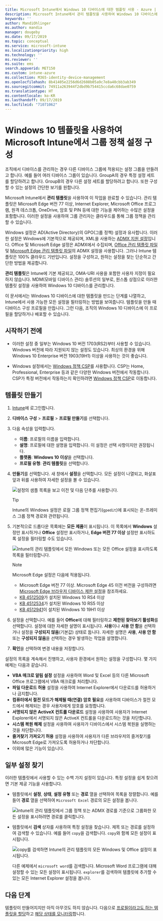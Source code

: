 ```yaml
---
title: Microsoft Intune에서 Windows 10 디바이스에 대한 템플릿 사용 - Azure | Microsoft Docs
description: Microsoft Intune에서 관리 템플릿을 사용하여 Windows 10 디바이스에 대한 설정 그룹을 만듭니다. 디바이스 구성 프로필에서 이러한 설정을 사용하여 Office 프로그램, Microsoft Edge를 제어하고, Internet Explorer의 기능을 보호하고, OneDrive에 대한 액세스를 제어하고, 원격 데스크톱 기능을 사용하고, 자동 재생을 사용하도록 설정하고, 전원 관리 설정을 설정하고, HTTP 인쇄를 사용하고, 다른 사용자 로그인 옵션을 사용하고, 이벤트 로그 크기를 제어합니다.
keywords: ''
author: MandiOhlinger
ms.author: mandia
manager: dougeby
ms.date: 09/17/2019
ms.topic: conceptual
ms.service: microsoft-intune
ms.localizationpriority: high
ms.technology: ''
ms.reviewer: ''
ms.suite: ems
search.appverid: MET150
ms.custom: intune-azure
ms.collection: M365-identity-device-management
ms.openlocfilehash: 8b41405e2256d6d2608b05a9c7e8a40cbb3ab349
ms.sourcegitcommit: 74911a263944f2dbd9b754415ccda6c68dae0759
ms.translationtype: HT
ms.contentlocale: ko-KR
ms.lasthandoff: 09/17/2019
ms.locfileid: "71071062"
---
```

# <a name="use-windows-10-templates-to-configure-group-policy-settings-in-microsoft-intune"></a>Windows 10 템플릿을 사용하여 Microsoft Intune에서 그룹 정책 설정 구성

조직에서 디바이스를 관리하는 경우 다른 디바이스 그룹에 적용되는 설정 그룹을 만들려고 합니다. 예를 들어 여러 디바이스 그룹이 있습니다. GroupA의 경우 특정 설정 세트를 할당하려고 합니다. GroupB의 경우 다른 설정 세트를 할당하려고 합니다. 또한 구성할 수 있는 설정의 간단한 보기를 원합니다.

Microsoft Intune에서 **관리 템플릿**을 사용하여 이 작업을 완료할 수 있습니다. 관리 템플릿은 Microsoft Edge 버전 77 이상, Internet Explorer, Microsoft Office 프로그램, 원격 데스크톱, OneDrive, 암호 및 PIN 등에 대한 기능을 제어하는 수많은 설정을 포함합니다. 이러한 설정을 사용하여 그룹 관리자는 클라우드를 통해 그룹 정책을 관리할 수 있습니다.

Windows 설정은 AD(Active Directory)의 GPO(그룹 정책) 설정과 유사합니다. 이러한 설정은 Windows에 기본적으로 제공되며, XML을 사용하는 [ADMX 지원 설정](https://docs.microsoft.com/windows/client-management/mdm/understanding-admx-backed-policies)입니다. Office 및 Microsoft Edge 설정은 ADMX에서 수집되며, [Office 관리 템플릿 파일](https://www.microsoft.com/download/details.aspx?id=49030) 및 [Microsoft Edge 관리 템플릿 파일](https://www.microsoftedgeinsider.com/enterprise)의 ADMX 설정을 사용합니다. 그러나 Intune 템플릿은 100% 클라우드 기반입니다. 설정을 구성하고, 원하는 설정을 찾는 단순하고 간단한 방법을 제공합니다.

**관리 템플릿**은 Intune에 기본 제공되고, OMA-URI 사용을 포함한 사용자 지정이 필요하지 않습니다. MDM(모바일 디바이스 관리) 솔루션의 일부로, 원스톱 상점으로 이러한 템플릿 설정을 사용하여 Windows 10 디바이스를 관리합니다.

이 문서에서는 Windows 10 디바이스에 대한 템플릿을 만드는 단계를 나열하고, Intune에서 사용 가능한 모든 설정을 필터링하는 방법을 보여줍니다. 템플릿을 만들 때 디바이스 구성 프로필을 만듭니다. 그런 다음, 조직의 Windows 10 디바이스에 이 프로필을 할당하거나 배포할 수 있습니다.

## <a name="before-you-begin"></a>시작하기 전에

- 이러한 설정 중 일부는 Windows 10 버전 1703(RS2)부터 사용할 수 있습니다. Windows 버전에 따라 지원되지 않는 설정도 있습니다. 최상의 환경을 위해 Windows 10 Enterprise 버전 1903(19H1) 이상을 사용하는 것이 좋습니다.

- Windows 설정에서는 [Windows 정책 CSP](https://docs.microsoft.com/windows/client-management/mdm/policy-configuration-service-provider#admx-backed-policies)를 사용합니다. CSP는 Home, Professional, Enterprise 등과 같은 다양한 Windows 버전에서 작동합니다. CSP가 특정 버전에서 작동하는지 확인하려면 [Windows 정책 CSP](https://docs.microsoft.com/windows/client-management/mdm/policy-configuration-service-provider#admx-backed-policies)로 이동합니다.

## <a name="create-a-template"></a>템플릿 만들기

1. [Intune](https://go.microsoft.com/fwlink/?linkid=2090973)에 로그인합니다.
2. **디바이스 구성** > **프로필** > **프로필 만들기**를 선택합니다.
3. 다음 속성을 입력합니다.

    - **이름**: 프로필의 이름을 입력합니다.
    - **설명**: 프로필에 대한 설명을 입력합니다. 이 설정은 선택 사항이지만 권장됩니다.
    - **플랫폼**: **Windows 10 이상**을 선택합니다.
    - **프로필 유형**: **관리 템플릿**을 선택합니다.

4. **만들기**를 선택합니다. 새 창에서 **설정**을 선택합니다. 모든 설정이 나열되고, 화살표 앞과 뒤를 사용하여 자세한 설정을 볼 수 있습니다.

    ![설정의 샘플 목록을 보고 이전 및 다음 단추를 사용합니다.](./media/administrative-templates-windows/administrative-templates-sample-settings-list.png)

    > [!TIP]
    > Intune의 Windows 설정은 로컬 그룹 정책 편집기(`gpedit`)에 표시되는 온-프레미스 그룹 정책 경로와 관련됩니다.

5. 기본적으로 드롭다운 목록에는 **모든 제품**이 표시됩니다. 이 목록에서 **Windows** 설정만 표시하거나 **Office** 설정만 표시하거나, **Edge 버전 77 이상** 설정만 표시하도록 설정을 필터링할 수도 있습니다.

    ![Intune의 관리 템플릿에서 모든 Windows 또는 모든 Office 설정을 표시하도록 목록을 필터링합니다.](./media/administrative-templates-windows/administrative-templates-choose-windows-office-all-products.png)

    > [!NOTE]
    > Microsoft Edge 설정은 다음에 적용됩니다.
    >
    > - Microsoft Edge 버전 77 이상. Microsoft Edge 45 이전 버전을 구성하려면 [Microsoft Edge 브라우저 디바이스 제한 설정](device-restrictions-windows-10.md#microsoft-edge-browser)을 참조하세요.
    > - [KB 4512509](https://support.microsoft.com/kb/4512509)가 설치된 Windows 10 RS4 이상
    > - [KB 4512534](https://support.microsoft.com/kb/4512534)가 설치된 Windows 10 RS5 이상
    > - [KB 4512941](https://support.microsoft.com/kb/4512941)이 설치된 Windows 10 19H1 이상

6. 설정을 선택합니다. 예를 들어 **Office**에 대해 필터링하고 **제한된 찾아보기 활성화**를 선택합니다. 설정에 대한 자세한 설명이 표시됩니다. **사용**이나 **사용 안 함**을 선택하거나 설정을 **구성되지 않음**(기본값) 상태로 둡니다. 자세한 설명은 **사용**, **사용 안 함** 또는 **구성되지 않음**을 선택하는 경우 발생하는 작업을 설명합니다.
7. **확인**을 선택하여 변경 내용을 저장합니다.

설정의 목록을 계속해서 진행하고, 사용자 환경에서 원하는 설정을 구성합니다. 몇 가지 예제는 다음과 같습니다.

- **VBA 매크로 알림 설정** 설정을 사용하여 Word 및 Excel 등의 다른 Microsoft Office 프로그램에서 VBA 매크로를 처리합니다.
- **파일 다운로드 허용** 설정을 사용하여 Internet Explorer에서 다운로드를 허용하거나 금지합니다.
- **컴퓨터에서 절전 모드가 해제될 때(연결) 암호 필요**를 사용하여 디바이스가 절전 모드에서 해제되는 경우 사용자에게 암호를 요청합니다.
- **서명되지 않은 ActiveX 컨트롤 다운로드** 설정을 사용하여 사용자가 Internet Explorer에서 서명되지 않은 ActiveX 컨트롤을 다운로드하는 것을 차단합니다.
- **시스템 복원 해제** 설정을 사용하여 사용자가 디바이스에서 시스템 복원을 실행하는 것을 차단합니다.
- **즐겨찾기 가져오기 허용** 설정을 사용하여 사용자가 다른 브라우저의 즐겨찾기를 Microsoft Edge로 가져오도록 허용하거나 차단합니다.
- 이외에 많은 기능이 있습니다.

## <a name="find-some-settings"></a>일부 설정 찾기

이러한 템플릿에서 사용할 수 있는 수백 가지 설정이 있습니다. 특정 설정을 쉽게 찾으려면 기본 제공 기능을 사용합니다.

- 템플릿에서 **설정**, **상태**, **설정 유형** 또는 **경로** 열을 선택하여 목록을 정렬합니다. 예를 들어 **경로** 열을 선택하여 `Microsoft Excel` 경로의 모든 설정을 봅니다.

  ![Intune의 관리 템플릿에서 그룹 정책 또는 ADMX 경로를 기준으로 그룹화한 모든 설정을 표시하려면 경로를 클릭합니다.](./media/administrative-templates-windows/path-filter-shows-excel-options.png)

- 템플릿에서 **검색** 상자를 사용하여 특정 설정을 찾습니다. 제목 또는 경로를 설정하여 검색할 수 있습니다. 예를 들어 `copy`을 검색합니다. `copy`와 함께 모든 설정이 표시됩니다.

  ![copy를 검색하면 Intune의 관리 템플릿의 모든 Windows 및 Office 설정이 표시됩니다.](./media/administrative-templates-windows/search-copy-settings.png) 

  다른 예제에서 `microsoft word`를 검색합니다. Microsoft Word 프로그램에 대해 설정할 수 있는 모든 설정이 표시됩니다. `explorer`를 검색하여 템플릿에 추가할 수 있는 모든 Internet Explorer 설정을 봅니다.

## <a name="next-steps"></a>다음 단계

템플릿이 만들어지지만 아직 아무것도 하지 않습니다. 다음으로 [프로필이라고도 하는 템플릿을 할당](device-profile-assign.md)하고 [해당 상태를 모니터링](device-profile-monitor.md)합니다.
